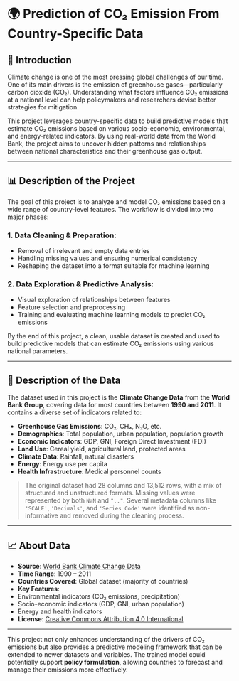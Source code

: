 # 🌍 Prediction of CO₂ Emission From Country-Specific Data

## 📌 Introduction

Climate change is one of the most pressing global challenges of our time. One of its main drivers is the emission of greenhouse gases—particularly carbon dioxide (CO₂). Understanding what factors influence CO₂ emissions at a national level can help policymakers and researchers devise better strategies for mitigation.

This project leverages country-specific data to build predictive models that estimate CO₂ emissions based on various socio-economic, environmental, and energy-related indicators. By using real-world data from the World Bank, the project aims to uncover hidden patterns and relationships between national characteristics and their greenhouse gas output.

---

## 📊 Description of the Project

The goal of this project is to analyze and model CO₂ emissions based on a wide range of country-level features. The workflow is divided into two major phases:

### 1. Data Cleaning & Preparation:
- Removal of irrelevant and empty data entries
- Handling missing values and ensuring numerical consistency
- Reshaping the dataset into a format suitable for machine learning

### 2. Data Exploration & Predictive Analysis:
- Visual exploration of relationships between features
- Feature selection and preprocessing
- Training and evaluating machine learning models to predict CO₂ emissions

By the end of this project, a clean, usable dataset is created and used to build predictive models that can estimate CO₂ emissions using various national parameters.

---

## 📂 Description of the Data

The dataset used in this project is the **Climate Change Data** from the **World Bank Group**, covering data for most countries between **1990 and 2011**. It contains a diverse set of indicators related to:

- **Greenhouse Gas Emissions**: CO₂, CH₄, N₂O, etc.
- **Demographics**: Total population, urban population, population growth
- **Economic Indicators**: GDP, GNI, Foreign Direct Investment (FDI)
- **Land Use**: Cereal yield, agricultural land, protected areas
- **Climate Data**: Rainfall, natural disasters
- **Energy**: Energy use per capita
- **Health Infrastructure**: Medical personnel counts

> The original dataset had 28 columns and 13,512 rows, with a mix of structured and unstructured formats. Missing values were represented by both `NaN` and `".."`. Several metadata columns like `'SCALE'`, `'Decimals'`, and `'Series Code'` were identified as non-informative and removed during the cleaning process.

---

## 📈 About Data

- **Source**: [World Bank Climate Change Data](https://datacatalog.worldbank.org/dataset/climate-change-data)
- **Time Range**: 1990 – 2011
- **Countries Covered**: Global dataset (majority of countries)
- **Key Features**:
- Environmental indicators (CO₂ emissions, precipitation)
- Socio-economic indicators (GDP, GNI, urban population)
- Energy and health indicators
- **License**: [Creative Commons Attribution 4.0 International](https://datacatalog.worldbank.org/public-licenses#cc-by)

---

This project not only enhances understanding of the drivers of CO₂ emissions but also provides a predictive modeling framework that can be extended to newer datasets and variables. The trained model could potentially support **policy formulation**, allowing countries to forecast and manage their emissions more effectively.

